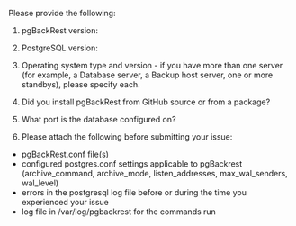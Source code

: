 Please provide the following:

1. pgBackRest version:

2. PostgreSQL version:

3. Operating system type and version - if you have more than one server (for example, a Database server, a Backup host server, one or more standbys), please specify each.

4. Did you install pgBackRest from GitHub source or from a package?

5. What port is the database configured on?

6. Please attach the following before submitting your issue:
- pgBackRest.conf file(s)
- configured postgres.conf settings applicable to pgBackrest (archive_command, archive_mode, listen_addresses, max_wal_senders, wal_level)
- errors in the postgresql log file before or during the time you experienced your issue
- log file in /var/log/pgbackrest for the commands run
